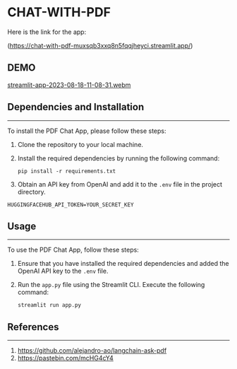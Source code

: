 # CHAT-WITH-PDF


Here is the link for the app:

(https://chat-with-pdf-muxsqb3xxq8n5fqqjheyci.streamlit.app/)

## DEMO
  
[streamlit-app-2023-08-18-11-08-31.webm](https://github.com/suryakaduru/CHAT-WITH-PDF/assets/99175643/bcc58cd4-e2d9-45b0-8c7b-44534005776b)



## Dependencies and Installation
----------------------------
To install the PDF Chat App, please follow these steps:

1. Clone the repository to your local machine.

2. Install the required dependencies by running the following command:
   ```
   pip install -r requirements.txt
   ```

3. Obtain an API key from OpenAI and add it to the `.env` file in the project directory.
```commandline
HUGGINGFACEHUB_API_TOKEN=YOUR_SECRET_KEY
```



## Usage
-----
To use the PDF Chat App, follow these steps:

1. Ensure that you have installed the required dependencies and added the OpenAI API key to the `.env` file.

2. Run the `app.py` file using the Streamlit CLI. Execute the following command:
   ```
   streamlit run app.py
   ```


## References
----
1. https://github.com/alejandro-ao/langchain-ask-pdf
2. https://pastebin.com/mcHG4cY4
